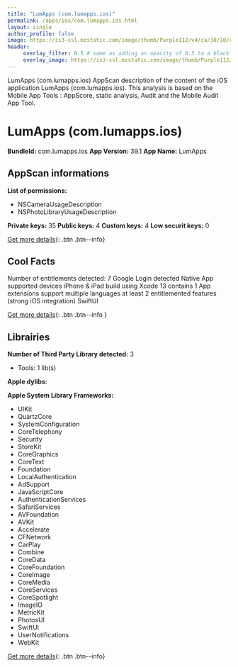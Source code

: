 ```yaml
---
title: "LumApps (com.lumapps.ios)"
permalink: /apps/ios/com.lumapps.ios.html
layout: single
author_profile: false
image: https://is3-ssl.mzstatic.com/image/thumb/Purple112/v4/ca/38/10/ca381063-f57d-c910-55a6-82e12e735678/AppIcon-1x_U007emarketing-0-10-0-85-220.png/512x512bb.jpg
header: 
     overlay_filter: 0.5 # same as adding an opacity of 0.5 to a black background
     overlay_image: https://is3-ssl.mzstatic.com/image/thumb/Purple112/v4/ca/38/10/ca381063-f57d-c910-55a6-82e12e735678/AppIcon-1x_U007emarketing-0-10-0-85-220.png/512x512bb.jpg
---
```

LumApps (com.lumapps.ios) AppScan description of the content of the iOS application LumApps (com.lumapps.ios). This analysis is based on the Mobile App Tools : AppScore, static analysis, Audit and the Mobile Audit App Tool.

# LumApps (com.lumapps.ios)

**BundleId:** com.lumapps.ios
**App Version:** 39.1
**App Name:** LumApps


## AppScan informations 

**List of permissions:** 
- NSCameraUsageDescription
- NSPhotoLibraryUsageDescription
  
  
**Private keys:** 35
**Public keys:** 4
**Custom keys:** 4
**Low securit keys:** 0
  
[Get more details](/pricing.html){: .btn .btn--info}

## Cool Facts

Number of entitlements detected: 7
Google Login detected
Native App
supported devices iPhone & iPad
build using Xcode 13
contains 1 App extensions
support multiple languages
at least 2 entitlemented features (strong iOS integration)
SwiftUI
  
[Get more details](/pricing.html){: .btn .btn--info }

## Librairies 
**Number of Third Party Library detected:** 3
- Tools: 1 lib(s)


**Apple dylibs:**


**Apple System Library Frameworks:**
- UIKit
- QuartzCore
- SystemConfiguration
- CoreTelephony
- Security
- StoreKit
- CoreGraphics
- CoreText
- Foundation
- LocalAuthentication
- AdSupport
- JavaScriptCore
- AuthenticationServices
- SafariServices
- AVFoundation
- AVKit
- Accelerate
- CFNetwork
- CarPlay
- Combine
- CoreData
- CoreFoundation
- CoreImage
- CoreMedia
- CoreServices
- CoreSpotlight
- ImageIO
- MetricKit
- PhotosUI
- SwiftUI
- UserNotifications
- WebKit


  
[Get more details](/pricing.html){: .btn .btn--info}

